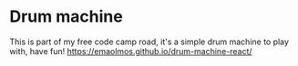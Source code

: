 # Drum machine

This is part of my free code camp road, it's a simple drum machine to play with, have fun!
https://emaolmos.github.io/drum-machine-react/

